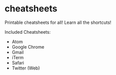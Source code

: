 # cheatsheets
Printable cheatsheets for all! Learn all the shortcuts!

Included Cheatsheets:

* Atom
* Google Chrome
* Gmail
* iTerm
* Safari
* Twitter (Web)
